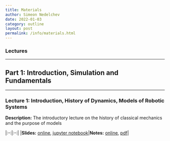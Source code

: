 ```yaml
---
title: Materials
author: Simeon Nedelchev
date: 2022-01-03
category: outline
layout: post
permalink: /info/materials.html
---
```


### Lectures 

---- 

## **Part 1**: Introduction, Simulation and Fundamentals
 
---- 

### **Lecture 1**: Introduction, History of Dynamics, Models of Robotic Systems
[1_slides_online]: https://simeon-ned.github.io/forc/lectures/00_intro/00_introduction.html
[1_slides_jupyter]: https://simeon-ned.github.io/mcp/lectures/01_modeling/01_modeling.ipynb
[1_notes_pdf]: https://simeon-ned.github.io/mcp/lectures/01_modeling/01_modeling.pdf
[1_notes_online]: https://simeon-ned.github.io/mcp/lectures/01_modeling/01_modeling.html

**Description:** The introductory lecture on the history of classical mechanics and the purpose of models

 <div class="table-wrapper" markdown="block">

|:-:|:-:|
|**Slides:** [online][1_slides_online], [jupyter notebook][1_slides_jupyter]|**Notes:** [online][1_notes_online], [pdf][1_notes_pdf]|

</div> 
